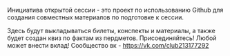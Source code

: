 Инициатива открытой сессии - это проект по использованию Github для создания совместных материалов по подготовке к сессии.

Здесь будут выкладываться билеты, конспекты и материалы, а также будет создан квиз по фактам из пердметов.
Присоединяйтесь! Любой может внести вклад!
Сообщество вк - https://vk.com/club213177292
